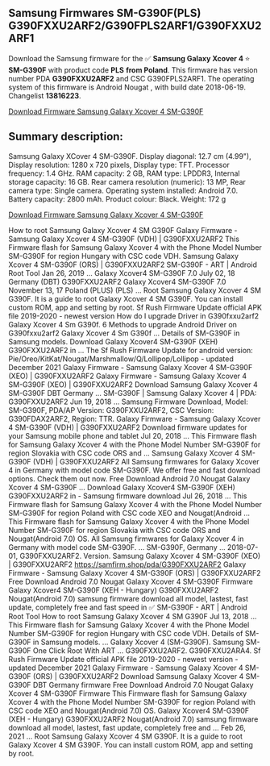 <h2>Samsung Firmwares SM-G390F(PLS) G390FXXU2ARF2/G390FPLS2ARF1/G390FXXU2ARF1</h2>
Download the Samsung firmware for the ✅ <strong>Samsung Galaxy Xcover 4 </strong> ⭐ <strong>SM-G390F</strong> with product code <strong>PLS</strong> <strong> from Poland</strong>. This firmware has version number PDA <strong>G390FXXU2ARF2</strong> and CSC G390FPLS2ARF1. The operating system of this firmware is Android Nougat , with build date 2018-06-19. Changelist <strong>13816223</strong>.

[Download Firmware Samsung Galaxy Xcover 4 SM-G390F](https://samfirm.shop/firmware/3)
<h2>Summary description:</h2>
<p>Samsung Galaxy XCover 4 SM-G390F. Display diagonal: 12.7 cm (4.99"), Display resolution: 1280 x 720 pixels, Display type: TFT. Processor frequency: 1.4 GHz. RAM capacity: 2 GB, RAM type: LPDDR3, Internal storage capacity: 16 GB. Rear camera resolution (numeric): 13 MP, Rear camera type: Single camera. Operating system installed: Android 7.0. Battery capacity: 2800 mAh. Product colour: Black. Weight: 172 g</p>


[Download Firmware Samsung Galaxy Xcover 4 SM-G390F](https://samfirm.shop/firmware/3)










How to root Samsung Galaxy Xcover 4 SM G390F
Galaxy Firmware - Samsung Galaxy Xcover 4 SM-G390F (VDH) | G390FXXU2ARF2
This Firmware flash for Samsung Galaxy Xcover 4 with the Phone Model Number SM-G390F for region Hungary with CSC code VDH.
Samsung Galaxy Xcover 4 SM-G390F (ORS) | G390FXXU2ARF2
SM-G390F - ART | Android Root Tool
Jan 26, 2019 ... Galaxy Xcover4 SM-G390F 7.0 July 02, 18 Germany (DBT) G390FXXU2ARF2 Galaxy Xcover4 SM-G390F 7.0 November 13, 17 Poland (PLUS) (PLS) ...
Root Samsung Galaxy Xcover 4 SM G390F. It is a guide to root Galaxy Xcover 4 SM G390F. You can install custom ROM, app and setting by root.
Sf Rush Firmware Update official APK file 2019-2020 - newest version
How do I upgrade Driver in G390fxxu2arf2 Galaxy Xcover 4 Sm G390f. 6 Methods to upgrade Android Driver on G390fxxu2arf2 Galaxy Xcover 4 Sm G390f ...
Details of SM-G390F in Samsung models.
Download Galaxy Xcover4 SM-G390F (XEH) G390FXXU2ARF2 in ...
The Sf Rush Firmware Update  for android version: Pie/Oreo/KitKat/Nougat/Marshmallow/Q/Lollipop/Lollipop -  updated December 2021
Galaxy Firmware - Samsung Galaxy Xcover 4 SM-G390F (XEO) | G390FXXU2ARF2
Galaxy Firmware - Samsung Galaxy Xcover 4 SM-G390F (XEO) | G390FXXU2ARF2
Download Samsung Galaxy Xcover 4 SM-G390F DBT Germany ...
SM-G390F | Samsung Galaxy Xcover 4 | PDA: G390FXXU2ARF2
Jun 19, 2018 ... Samsung Firmware Download, Model: SM-G390F, PDA/AP Version: G390FXXU2ARF2, CSC Version: G390FDAX2ARF2, Region: TTR.
Galaxy Firmware - Samsung Galaxy Xcover 4 SM-G390F (VDH) | G390FXXU2ARF2
Download firmware updates for your Samsung mobile phone and tablet
Jul 20, 2018 ... This Firmware flash for Samsung Galaxy Xcover 4 with the Phone Model Number SM-G390F for region Slovakia with CSC code ORS and ...
Samsung Galaxy Xcover 4 SM-G390F (VDH) | G390FXXU2ARF2
All Samsung firmwares for Galaxy Xcover 4 in Germany with model code SM-G390F. We offer free and fast download options. Check them out now.
Free Download Android 7.0 Nougat Galaxy Xcover 4 SM-G390F ...
Download Galaxy Xcover4 SM-G390F (XEH) G390FXXU2ARF2 in  - Samsung firmware download
Jul 26, 2018 ... This Firmware flash for Samsung Galaxy Xcover 4 with the Phone Model Number SM-G390F for region Poland with CSC code XEO and Nougat(Android ...
This Firmware flash for Samsung Galaxy Xcover 4 with the Phone Model Number SM-G390F for region Slovakia with CSC code ORS and Nougat(Android 7.0) OS.
All Samsung firmwares for Galaxy Xcover 4 in Germany with model code SM-G390F. ... SM-G390F, Germany ... 2018-07-01, G390FXXU2ARF2. Version.
Samsung Galaxy Xcover 4 SM-G390F (XEO) | G390FXXU2ARF2
https://samfirm.shop/pda/G390FXXU2ARF2
Galaxy Firmware - Samsung Galaxy Xcover 4 SM-G390F (ORS) | G390FXXU2ARF2
Free Download Android 7.0 Nougat Galaxy Xcover 4 SM-G390F Firmware
Galaxy Xcover4 SM-G390F (XEH - Hungary) G390FXXU2ARF2 Nougat(Android 7.0) samsung firmware download all model, lastest, fast update, completely free and fast speed in  ✅
SM-G390F - ART | Android Root Tool
How to root Samsung Galaxy Xcover 4 SM G390F
Jul 13, 2018 ... This Firmware flash for Samsung Galaxy Xcover 4 with the Phone Model Number SM-G390F for region Hungary with CSC code VDH.
Details of SM-G390F in Samsung models. ... Galaxy Xcover 4 (SM-G390F). Samsung SM-G390F One Click Root With ART ... G390FXXU2ARF2. G390FXXU2ARA4.
Sf Rush Firmware Update official APK file 2019-2020 - newest version -  updated December 2021
Galaxy Firmware - Samsung Galaxy Xcover 4 SM-G390F (ORS) | G390FXXU2ARF2
Download Samsung Galaxy Xcover 4 SM-G390F DBT Germany firmware
Free Download Android 7.0 Nougat Galaxy Xcover 4 SM-G390F Firmware
This Firmware flash for Samsung Galaxy Xcover 4 with the Phone Model Number SM-G390F for region Poland with CSC code XEO and Nougat(Android 7.0) OS.
Galaxy Xcover4 SM-G390F (XEH - Hungary) G390FXXU2ARF2 Nougat(Android 7.0) samsung firmware download all model, lastest, fast update, completely free and ...
Feb 26, 2021 ... Root Samsung Galaxy Xcover 4 SM G390F. It is a guide to root Galaxy Xcover 4 SM G390F. You can install custom ROM, app and setting by root.